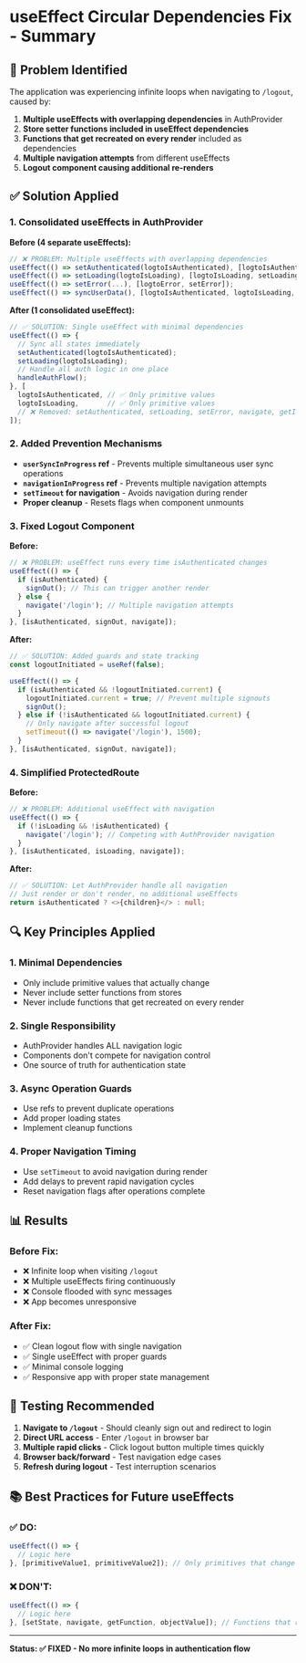 # useEffect Circular Dependencies Fix - Summary

## 🐛 Problem Identified

The application was experiencing infinite loops when navigating to `/logout`, caused by:

1. **Multiple useEffects with overlapping dependencies** in AuthProvider
2. **Store setter functions included in useEffect dependencies**
3. **Functions that get recreated on every render** included as dependencies
4. **Multiple navigation attempts** from different useEffects
5. **Logout component causing additional re-renders**

## ✅ Solution Applied

### 1. Consolidated useEffects in AuthProvider

**Before (4 separate useEffects):**
```typescript
// ❌ PROBLEM: Multiple useEffects with overlapping dependencies
useEffect(() => setAuthenticated(logtoIsAuthenticated), [logtoIsAuthenticated, setAuthenticated]);
useEffect(() => setLoading(logtoIsLoading), [logtoIsLoading, setLoading]);  
useEffect(() => setError(...), [logtoError, setError]);
useEffect(() => syncUserData(), [logtoIsAuthenticated, logtoIsLoading, getIdTokenClaims, getIdToken, setCurrentUser, setError, navigate]);
```

**After (1 consolidated useEffect):**
```typescript
// ✅ SOLUTION: Single useEffect with minimal dependencies
useEffect(() => {
  // Sync all states immediately
  setAuthenticated(logtoIsAuthenticated);
  setLoading(logtoIsLoading);
  // Handle all auth logic in one place
  handleAuthFlow();
}, [
  logtoIsAuthenticated, // ✅ Only primitive values
  logtoIsLoading,       // ✅ Only primitive values
  // ❌ Removed: setAuthenticated, setLoading, setError, navigate, getIdToken, etc.
]);
```

### 2. Added Prevention Mechanisms

- **`userSyncInProgress` ref** - Prevents multiple simultaneous user sync operations
- **`navigationInProgress` ref** - Prevents multiple navigation attempts
- **`setTimeout` for navigation** - Avoids navigation during render
- **Proper cleanup** - Resets flags when component unmounts

### 3. Fixed Logout Component

**Before:**
```typescript
// ❌ PROBLEM: useEffect runs every time isAuthenticated changes
useEffect(() => {
  if (isAuthenticated) {
    signOut(); // This can trigger another render
  } else {
    navigate('/login'); // Multiple navigation attempts
  }
}, [isAuthenticated, signOut, navigate]);
```

**After:**
```typescript
// ✅ SOLUTION: Added guards and state tracking
const logoutInitiated = useRef(false);

useEffect(() => {
  if (isAuthenticated && !logoutInitiated.current) {
    logoutInitiated.current = true; // Prevent multiple signouts
    signOut();
  } else if (!isAuthenticated && logoutInitiated.current) {
    // Only navigate after successful logout
    setTimeout(() => navigate('/login'), 1500);
  }
}, [isAuthenticated, signOut, navigate]);
```

### 4. Simplified ProtectedRoute

**Before:**
```typescript
// ❌ PROBLEM: Additional useEffect with navigation
useEffect(() => {
  if (!isLoading && !isAuthenticated) {
    navigate('/login'); // Competing with AuthProvider navigation
  }
}, [isAuthenticated, isLoading, navigate]);
```

**After:**
```typescript
// ✅ SOLUTION: Let AuthProvider handle all navigation
// Just render or don't render, no additional useEffects
return isAuthenticated ? <>{children}</> : null;
```

## 🔍 Key Principles Applied

### 1. **Minimal Dependencies**
- Only include primitive values that actually change
- Never include setter functions from stores
- Never include functions that get recreated on every render

### 2. **Single Responsibility**
- AuthProvider handles ALL navigation logic
- Components don't compete for navigation control
- One source of truth for authentication state

### 3. **Async Operation Guards**
- Use refs to prevent duplicate operations
- Add proper loading states
- Implement cleanup functions

### 4. **Proper Navigation Timing**
- Use `setTimeout` to avoid navigation during render
- Add delays to prevent rapid navigation cycles
- Reset navigation flags after operations complete

## 📊 Results

### Before Fix:
- ❌ Infinite loop when visiting `/logout`
- ❌ Multiple useEffects firing continuously
- ❌ Console flooded with sync messages
- ❌ App becomes unresponsive

### After Fix:
- ✅ Clean logout flow with single navigation
- ✅ Single useEffect with proper guards
- ✅ Minimal console logging
- ✅ Responsive app with proper state management

## 🧪 Testing Recommended

1. **Navigate to `/logout`** - Should cleanly sign out and redirect to login
2. **Direct URL access** - Enter `/logout` in browser bar
3. **Multiple rapid clicks** - Click logout button multiple times quickly
4. **Browser back/forward** - Test navigation edge cases
5. **Refresh during logout** - Test interruption scenarios

## 📚 Best Practices for Future useEffects

### ✅ DO:
```typescript
useEffect(() => {
  // Logic here
}, [primitiveValue1, primitiveValue2]); // Only primitives that change
```

### ❌ DON'T:
```typescript
useEffect(() => {
  // Logic here
}, [setState, navigate, getFunction, objectValue]); // Functions that recreate
```

---

**Status: ✅ FIXED - No more infinite loops in authentication flow**
